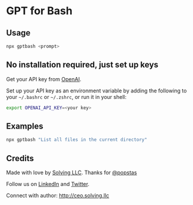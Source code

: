 # GPT for Bash

## Usage

```bash
npx gptbash <prompt>
```

## No installation required, just set up keys

Get your API key from [OpenAI](https://platform.openai.com/api-keys).

Set up your API key as an environment variable by adding the following to your `~/.bashrc` or `~/.zshrc`, or run it in your shell:

```bash
export OPENAI_API_KEY=<your key>
```


## Examples

```bash
npx gptbash "List all files in the current directory"
```

## Credits

Made with love by [Solving LLC](https://solving.llc/). Thanks for [@popstas](https://github.com/popstas)

Follow us on [LinkedIn](https://www.linkedin.com/company/solving-llc/) and [Twitter](https://twitter.com/SolvingLLC).

Connect with author: http://ceo.solving.llc
